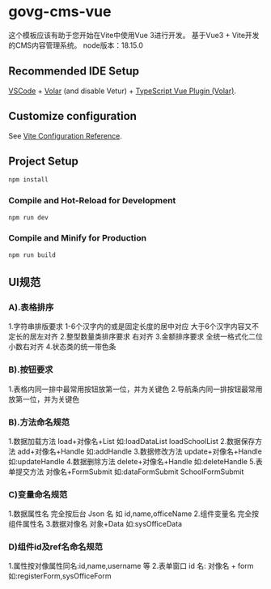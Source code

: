 # govg-cms-vue

这个模板应该有助于您开始在Vite中使用Vue 3进行开发。
基于Vue3 + Vite开发的CMS内容管理系统。
node版本：18.15.0

## Recommended IDE Setup

[VSCode](https://code.visualstudio.com/) + [Volar](https://marketplace.visualstudio.com/items?itemName=Vue.volar) (and disable Vetur) + [TypeScript Vue Plugin (Volar)](https://marketplace.visualstudio.com/items?itemName=Vue.vscode-typescript-vue-plugin).

## Customize configuration

See [Vite Configuration Reference](https://vitejs.dev/config/).

## Project Setup

```sh
npm install
```

### Compile and Hot-Reload for Development

```sh
npm run dev
```

### Compile and Minify for Production

```sh
npm run build
```

## UI规范
### A).表格排序
1.字符串排版要求
    1-6个汉字内的或是固定长度的居中对应
    大于6个汉字内容又不定长的居左对齐
2.整型数量类排序要求
    右对齐
3.金额排序要求
    全统一格式化二位小数右对齐
4.状态类的统一带色条


### B).按钮要求
1.表格内同一排中最常用按钮放第一位，并为关键色
2.导航条内同一排按钮最常用放第一位，并为关键色


### B).方法命名规范
1.数据加载方法  load+对像名+List      如:loadDataList loadSchoolList
2.数据保存方法  add+对像名+Handle     如:addHandle
3.数据修改方法  update+对像名+Handle  如:updateHandle
4.数据删除方法  delete+对像名+Handle  如:deleteHandle
5.表单提交方法  对像名+FormSubmit     如:dataFormSubmit SchoolFormSubmit


### C)变量命名规范
1.数据属性名  完全按后台 Json 名 如 id,name,officeName
2.组件变量名  完全按组件属性名
3.数据对像名  对象+Data 如:sysOfficeData

### D)组件id及ref名命名规范
1.属性按对像属性同名:id,name,username 等
2.表单窗口 id 名: 对像名 + form 如:registerForm,sysOfficeForm
